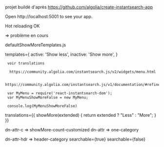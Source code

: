 projet buildé d'après https://github.com/algolia/create-instantsearch-app

Open http://localhost:5001 to see your app.

Hot reloading OK


=> problème en cours

defaultShowMoreTemplates.js

templates={
active: '<a class="ais-show-more ais-show-more__active">Show less</a>',
inactive: '<a class="ais-show-more ais-show-more__inactive">Show more</a>',
	 }
	 
	 voir translations
	  
	  https://community.algolia.com/instantsearch.js/v2/widgets/menu.html
	  
	  https://community.algolia.com/instantsearch.js/v1/documentation/#refinementlist
	 
	 var MyMenu = require('react-instantsearch-dom');
     var MyMenuShowMoreFalse = new MyMenu;
     
     console.log(MyMenuShowMoreFalse)
translations={{
            showMore(extended) {
              return extended ? "Less" : "More";
            }
          }} 

dn-attr-c => showMore-count-customized
dn-attr => one-category

dn-attr-hdr => header-category
searchable={true}
searchable={false}
